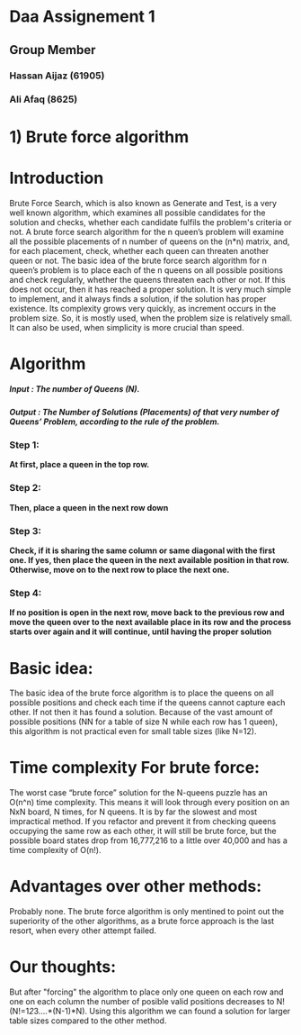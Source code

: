   # Daa Assignement 1

## Group Member
### Hassan Aijaz (61905)
### Ali Afaq (8625)


# 1) Brute force algorithm

# Introduction
Brute Force Search, which is also known as Generate and Test, is a very well known algorithm, which examines all possible candidates for the solution and checks, whether each candidate fulfils the problem's criteria or not. A brute force search algorithm for the n queen’s problem will examine all the possible placements of n number of queens on the (n*n) matrix, and, for each placement, check, whether each queen can threaten another queen or not. The basic idea of the brute force search algorithm for n queen’s problem is to place each of the n queens on all possible positions and check regularly, whether the queens threaten each other or not. If this does not occur, then it has reached a proper solution. It is very much simple to implement, and it always finds a solution, if the solution has proper existence. Its complexity grows very quickly, as
increment occurs in the problem size. So, it is mostly used, when the problem size is relatively small. It can also be used, when simplicity is more crucial than speed.

# Algorithm
#####  Input  : The number of Queens (N).
#####  Output :  The Number of Solutions (Placements) of that very number of Queens’ Problem, according to the rule of the problem.

### Step 1: 
<b>At first, place a queen in the top row.</b>

### Step 2: 
<b>Then, place a queen in the next row down</b>

### Step 3: 
<b>Check, if it is sharing the same column or same diagonal with the first one. If yes, then place the queen in the next available position in that row. Otherwise, move on to the next row to place the next one.</b>

### Step 4: 
<b>If no position is open in the next row, move back to the previous row and move the queen over to the next available place in its row and the process starts over again and it will continue, until having the proper solution</b>

# Basic idea:
 
The basic idea of the brute force algorithm is to place the queens on all possible positions and check each time if the queens cannot capture each other. If not then it has found a solution. Because of the vast amount of possible positions (NN for a table of size N while each row has 1 queen), this algorithm is not practical even for small table sizes (like N=12).
 
 
#  Time complexity For brute force:

The worst case “brute force” solution for the N-queens puzzle has an O(n^n) time complexity. This means it will look through every position on an NxN board, N times, for N queens. It is by far the slowest and most impractical method. If you refactor and prevent it from checking queens occupying the same row as each other, it will still be brute force, but the possible board states drop from 16,777,216 to a little over 40,000 and has a time complexity of O(n!).
 
# Advantages over other methods:
 
Probably none. The brute force algorithm is only mentined to point out the superiority of the other algorithms, as a brute force approach is the last resort, when every other attempt failed.
 
 
 
# Our thoughts:
 
But after "forcing" the algorithm to place only one queen on each row and one on each column the number of posible valid positions decreases to N! (N!=1*2*3....*(N-1)*N). Using this algorithm we can found a solution for larger table sizes compared to the other method.
 
  
